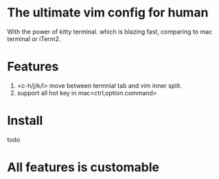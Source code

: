 # The ultimate vim config for human 

With the power of kitty terminal. which is blazing fast, comparing to mac terminal or iTerm2.


# Features
1. <c-h/j/k/l> move between termnial tab  and vim inner split.
2. support all hot key in mac<ctrl,option.command>


# Install
  todo 
# All features is customable 






